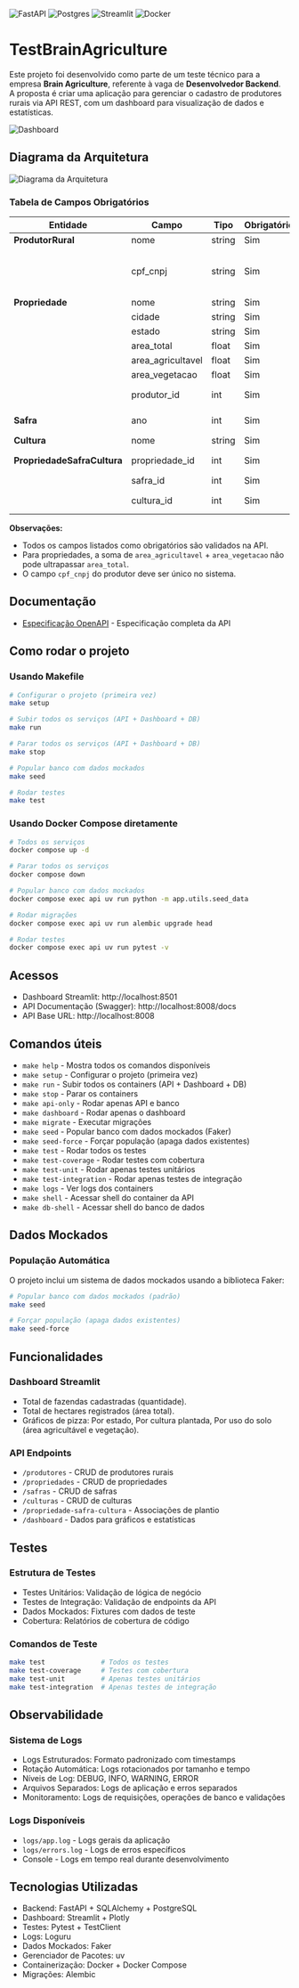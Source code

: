 ![FastAPI](https://img.shields.io/badge/FastAPI-005571?style=for-the-badge&logo=fastapi)
![Postgres](https://img.shields.io/badge/postgres-%23316192.svg?style=for-the-badge&logo=postgresql&logoColor=white)
![Streamlit](https://img.shields.io/badge/Streamlit-%23FE4B4B.svg?style=for-the-badge&logo=streamlit&logoColor=white)
![Docker](https://img.shields.io/badge/docker-%230db7ed.svg?style=for-the-badge&logo=docker&logoColor=white)

# TestBrainAgriculture

Este projeto foi desenvolvido como parte de um teste técnico para a empresa **Brain Agriculture**, referente à vaga de **Desenvolvedor Backend**. \
A proposta é criar uma aplicação para gerenciar o cadastro de produtores rurais via API REST, com um dashboard para visualização de dados e estatísticas.

![Dashboard](docs/images/dashboard.png)

## Diagrama da Arquitetura

![Diagrama da Arquitetura](docs/images/diagrama.png)

### Tabela de Campos Obrigatórios

| Entidade                        | Campo                | Tipo         | Obrigatório | Observação                                      |
|----------------------------------|----------------------|--------------|-------------|-------------------------------------------------|
| **ProdutorRural**                | nome                 | string       | Sim         |                                                 |
|                                  | cpf_cnpj             | string       | Sim         | Deve ser CPF ou CNPJ válido e único             |
| **Propriedade**                  | nome                 | string       | Sim         |                                                 |
|                                  | cidade               | string       | Sim         |                                                 |
|                                  | estado               | string       | Sim         |                                                 |
|                                  | area_total           | float        | Sim         | > 0                                             |
|                                  | area_agricultavel    | float        | Sim         | > 0                                             |
|                                  | area_vegetacao       | float        | Sim         | > 0                                             |
|                                  | produtor_id          | int          | Sim         | FK para ProdutorRural                           |
| **Safra**                        | ano                  | int          | Sim         | Entre 1900 e 2100                               |
| **Cultura**                      | nome                 | string       | Sim         |                                                 |
| **PropriedadeSafraCultura**      | propriedade_id       | int          | Sim         | FK para Propriedade                             |
|                                  | safra_id             | int          | Sim         | FK para Safra                                   |
|                                  | cultura_id           | int          | Sim         | FK para Cultura                                 |

**Observações:**
- Todos os campos listados como obrigatórios são validados na API.
- Para propriedades, a soma de `area_agricultavel` + `area_vegetacao` não pode ultrapassar `area_total`.
- O campo `cpf_cnpj` do produtor deve ser único no sistema.


## Documentação

- [Especificação OpenAPI](docs/OPENAPI_SPEC.md) - Especificação completa da API


## Como rodar o projeto

### Usando Makefile

```bash
# Configurar o projeto (primeira vez)
make setup

# Subir todos os serviços (API + Dashboard + DB)
make run

# Parar todos os serviços (API + Dashboard + DB)
make stop

# Popular banco com dados mockados
make seed

# Rodar testes
make test
```

### Usando Docker Compose diretamente
```bash
# Todos os serviços
docker compose up -d

# Parar todos os serviços
docker compose down

# Popular banco com dados mockados
docker compose exec api uv run python -m app.utils.seed_data

# Rodar migrações
docker compose exec api uv run alembic upgrade head

# Rodar testes
docker compose exec api uv run pytest -v
```

## Acessos

- Dashboard Streamlit: http://localhost:8501
- API Documentação (Swagger): http://localhost:8008/docs
- API Base URL: http://localhost:8008

## Comandos úteis

- `make help` - Mostra todos os comandos disponíveis
- `make setup` - Configurar o projeto (primeira vez)
- `make run` - Subir todos os containers (API + Dashboard + DB)
- `make stop` - Parar os containers
- `make api-only` - Rodar apenas API e banco
- `make dashboard` - Rodar apenas o dashboard
- `make migrate` - Executar migrações
- `make seed` - Popular banco com dados mockados (Faker)
- `make seed-force` - Forçar população (apaga dados existentes)
- `make test` - Rodar todos os testes
- `make test-coverage` - Rodar testes com cobertura
- `make test-unit` - Rodar apenas testes unitários
- `make test-integration` - Rodar apenas testes de integração
- `make logs` - Ver logs dos containers
- `make shell` - Acessar shell do container da API
- `make db-shell` - Acessar shell do banco de dados

## Dados Mockados

### População Automática
O projeto inclui um sistema de dados mockados usando a biblioteca Faker:

```bash
# Popular banco com dados mockados (padrão)
make seed

# Forçar população (apaga dados existentes)
make seed-force
```

## Funcionalidades

### Dashboard Streamlit
- Total de fazendas cadastradas (quantidade).
- Total de hectares registrados (área total).
- Gráficos de pizza:  Por estado, Por cultura plantada, Por uso do solo (área agricultável e vegetação).

### API Endpoints
- `/produtores` - CRUD de produtores rurais
- `/propriedades` - CRUD de propriedades
- `/safras` - CRUD de safras
- `/culturas` - CRUD de culturas
- `/propriedade-safra-cultura` - Associações de plantio
- `/dashboard` - Dados para gráficos e estatísticas

## Testes

### Estrutura de Testes
- Testes Unitários: Validação de lógica de negócio
- Testes de Integração: Validação de endpoints da API
- Dados Mockados: Fixtures com dados de teste
- Cobertura: Relatórios de cobertura de código

### Comandos de Teste
```bash
make test              # Todos os testes
make test-coverage     # Testes com cobertura
make test-unit         # Apenas testes unitários
make test-integration  # Apenas testes de integração
```

## Observabilidade

### Sistema de Logs
- Logs Estruturados: Formato padronizado com timestamps
- Rotação Automática: Logs rotacionados por tamanho e tempo
- Níveis de Log: DEBUG, INFO, WARNING, ERROR
- Arquivos Separados: Logs de aplicação e erros separados
- Monitoramento: Logs de requisições, operações de banco e validações

### Logs Disponíveis
- `logs/app.log` - Logs gerais da aplicação
- `logs/errors.log` - Logs de erros específicos
- Console - Logs em tempo real durante desenvolvimento

## Tecnologias Utilizadas

- Backend: FastAPI + SQLAlchemy + PostgreSQL
- Dashboard: Streamlit + Plotly
- Testes: Pytest + TestClient
- Logs: Loguru
- Dados Mockados: Faker
- Gerenciador de Pacotes: uv
- Containerização: Docker + Docker Compose
- Migrações: Alembic
